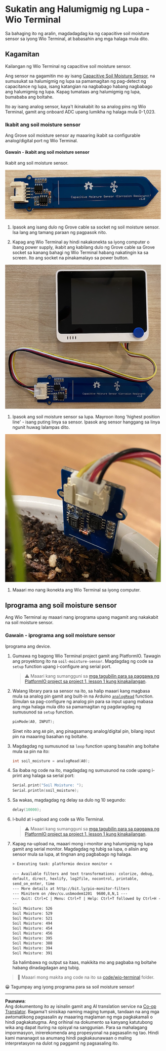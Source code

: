 <!--
CO_OP_TRANSLATOR_METADATA:
{
  "original_hash": "0d55caa8c23d73635b7559102cd17b8a",
  "translation_date": "2025-08-28T01:17:53+00:00",
  "source_file": "2-farm/lessons/2-detect-soil-moisture/wio-terminal-soil-moisture.md",
  "language_code": "tl"
}
-->
# Sukatin ang Halumigmig ng Lupa - Wio Terminal

Sa bahaging ito ng aralin, magdadagdag ka ng capacitive soil moisture sensor sa iyong Wio Terminal, at babasahin ang mga halaga mula dito.

## Kagamitan

Kailangan ng Wio Terminal ng capacitive soil moisture sensor.

Ang sensor na gagamitin mo ay isang [Capacitive Soil Moisture Sensor](https://www.seeedstudio.com/Grove-Capacitive-Moisture-Sensor-Corrosion-Resistant.html), na sumusukat sa halumigmig ng lupa sa pamamagitan ng pag-detect ng capacitance ng lupa, isang katangian na nagbabago habang nagbabago ang halumigmig ng lupa. Kapag tumataas ang halumigmig ng lupa, bumababa ang boltahe.

Ito ay isang analog sensor, kaya't ikinakabit ito sa analog pins ng Wio Terminal, gamit ang onboard ADC upang lumikha ng halaga mula 0-1,023.

### Ikabit ang soil moisture sensor

Ang Grove soil moisture sensor ay maaaring ikabit sa configurable analog/digital port ng Wio Terminal.

#### Gawain - ikabit ang soil moisture sensor

Ikabit ang soil moisture sensor.

![Isang Grove soil moisture sensor](../../../../../translated_images/grove-capacitive-soil-moisture-sensor.e7f0776cce30e78be5cc5a07839385fd6718857f31b5bf5ad3d0c73c83b2f0ef.tl.png)

1. Ipasok ang isang dulo ng Grove cable sa socket ng soil moisture sensor. Isa lang ang tamang paraan ng pagpasok nito.

1. Kapag ang Wio Terminal ay hindi nakakonekta sa iyong computer o ibang power supply, ikabit ang kabilang dulo ng Grove cable sa Grove socket sa kanang bahagi ng Wio Terminal habang nakatingin ka sa screen. Ito ang socket na pinakamalayo sa power button.

![Ang Grove soil moisture sensor na nakakonekta sa kanang socket](../../../../../translated_images/wio-soil-moisture-sensor.46919b61c3f6cb7497662251b29038ee0e57a4c8b9d071feb996c3b0d7f65aaf.tl.png)

1. Ipasok ang soil moisture sensor sa lupa. Mayroon itong 'highest position line' - isang puting linya sa sensor. Ipasok ang sensor hanggang sa linya ngunit huwag lalampas dito.

![Ang Grove soil moisture sensor sa lupa](../../../../../translated_images/soil-moisture-sensor-in-soil.bfad91002bda5e960f8c51ee64b02ee59b32c8c717e3515a2c945f33e614e403.tl.png)

1. Maaari mo nang ikonekta ang Wio Terminal sa iyong computer.

## Iprograma ang soil moisture sensor

Ang Wio Terminal ay maaari nang iprograma upang magamit ang nakakabit na soil moisture sensor.

### Gawain - iprograma ang soil moisture sensor

Iprograma ang device.

1. Gumawa ng bagong Wio Terminal project gamit ang PlatformIO. Tawagin ang proyektong ito na `soil-moisture-sensor`. Magdagdag ng code sa `setup` function upang i-configure ang serial port.

    > ⚠️ Maaari kang sumangguni sa [mga tagubilin para sa paggawa ng PlatformIO project sa project 1, lesson 1 kung kinakailangan](../../../1-getting-started/lessons/1-introduction-to-iot/wio-terminal.md#create-a-platformio-project).

1. Walang library para sa sensor na ito, sa halip maaari kang magbasa mula sa analog pin gamit ang built-in na Arduino [`analogRead`](https://www.arduino.cc/reference/en/language/functions/analog-io/analogread/) function. Simulan sa pag-configure ng analog pin para sa input upang mabasa ang mga halaga mula dito sa pamamagitan ng pagdaragdag ng sumusunod sa `setup` function.

    ```cpp
    pinMode(A0, INPUT);
    ```

    Sinet nito ang `A0` pin, ang pinagsamang analog/digital pin, bilang input pin na maaaring basahan ng boltahe.

1. Magdagdag ng sumusunod sa `loop` function upang basahin ang boltahe mula sa pin na ito:

    ```cpp
    int soil_moisture = analogRead(A0);
    ```

1. Sa ibaba ng code na ito, magdagdag ng sumusunod na code upang i-print ang halaga sa serial port:

    ```cpp
    Serial.print("Soil Moisture: ");
    Serial.println(soil_moisture);
    ```

1. Sa wakas, magdagdag ng delay sa dulo ng 10 segundo:

    ```cpp
    delay(10000);
    ```

1. I-build at i-upload ang code sa Wio Terminal.

    > ⚠️ Maaari kang sumangguni sa [mga tagubilin para sa paggawa ng PlatformIO project sa project 1, lesson 1 kung kinakailangan](../../../1-getting-started/lessons/1-introduction-to-iot/wio-terminal.md#write-the-hello-world-app).

1. Kapag na-upload na, maaari mong i-monitor ang halumigmig ng lupa gamit ang serial monitor. Magdagdag ng tubig sa lupa, o alisin ang sensor mula sa lupa, at tingnan ang pagbabago ng halaga.

    ```output
    > Executing task: platformio device monitor <
    
    --- Available filters and text transformations: colorize, debug, default, direct, hexlify, log2file, nocontrol, printable, send_on_enter, time
    --- More details at http://bit.ly/pio-monitor-filters
    --- Miniterm on /dev/cu.usbmodem1201  9600,8,N,1 ---
    --- Quit: Ctrl+C | Menu: Ctrl+T | Help: Ctrl+T followed by Ctrl+H ---
    Soil Moisture: 526
    Soil Moisture: 529
    Soil Moisture: 521
    Soil Moisture: 494
    Soil Moisture: 454
    Soil Moisture: 456
    Soil Moisture: 395
    Soil Moisture: 388
    Soil Moisture: 394
    Soil Moisture: 391
    ```

    Sa halimbawa ng output sa itaas, makikita mo ang pagbaba ng boltahe habang dinadagdagan ang tubig.

> 💁 Maaari mong makita ang code na ito sa [code/wio-terminal](../../../../../2-farm/lessons/2-detect-soil-moisture/code/wio-terminal) folder.

😀 Tagumpay ang iyong programa para sa soil moisture sensor!

---

**Paunawa**:  
Ang dokumentong ito ay isinalin gamit ang AI translation service na [Co-op Translator](https://github.com/Azure/co-op-translator). Bagama't sinisikap naming maging tumpak, tandaan na ang mga awtomatikong pagsasalin ay maaaring maglaman ng mga pagkakamali o hindi pagkakatugma. Ang orihinal na dokumento sa kanyang katutubong wika ang dapat ituring na opisyal na sanggunian. Para sa mahalagang impormasyon, inirerekomenda ang propesyonal na pagsasalin ng tao. Hindi kami mananagot sa anumang hindi pagkakaunawaan o maling interpretasyon na dulot ng paggamit ng pagsasaling ito.